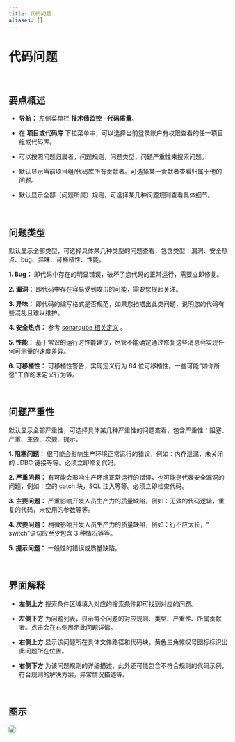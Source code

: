 ```yaml
---
title: 代码问题
aliases: []
---
```


# 代码问题

<br />

## 要点概述

-   **导航：** 左侧菜单栏 **技术债监控 - 代码质量**。

-   在 **项目或代码库** 下拉菜单中，可以选择当前登录账户有权限查看的任一项目组或代码库。

-   可以按照问题归属者，问题规则，问题类型，问题严重性来搜索问题。

-   默认显示当前项目组/代码库所有贡献者。可选择某一贡献者查看归属于他的问题。

-   默认显示全部（问题所属）规则，可选择某几种问题规则查看具体细节。

<br />

## 问题类型

默认显示全部类型，可选择具体某几种类型的问题查看，包含类型：漏洞、安全热点、bug、异味、可移植性、性能。

**1. Bug：** 即代码中存在的明显错误，破坏了您代码的正常运行，需要立即修复。

**2. 漏洞：** 即代码中存在容易受到攻击的可能，需要您提起关注。

**3. 异味：** 即代码的编写格式是否规范，如果您扫描出此类问题，说明您的代码有些混乱且难以维护。

**4. 安全热点：** 参考 [sonarqube 相关定义](https://docs.sonarqube.org/latest/user-guide/security-hotspots/) 。

**5. 性能：** 基于常识的运行时性能建议，尽管不能确定通过修复这些消息会实现任何可测量的速度差异。

**6. 可移植性：** 可移植性警告，实现定义行为 64 位可移植性。一些可能“如你所愿”工作的未定义行为等。

<br />

## 问题严重性

默认显示全部严重性，可选择具体某几种严重性的问题查看，包含严重性：阻塞、严重、主要、次要、提示。

**1. 阻塞问题：** 很可能会影响生产环境正常运行的错误，例如：内存泄漏，未关闭的 JDBC 链接等等。必须立即修复代码。

**2. 严重问题：** 有可能会影响生产环境正常运行的错误，也可能是代表安全漏洞的问题，例如：空的 catch 块，SQL 注入等等。必须立即检查代码。

**3. 主要问题：** 严重影响开发人员生产力的质量缺陷，例如：无效的代码逻辑，重复的代码，未使用的参数等等。

**4. 次要问题：** 稍微影响开发人员生产力的质量缺陷，例如：行不应太长，“ switch”语句应至少包含 3 种情况等等。

**5. 提示问题：** 一般性的错误或质量缺陷。

<br />

## 界面解释

-   **左侧上方** 搜索条件区域填入对应的搜索条件即可找到对应的问题。

-   **左侧下方** 为问题列表，显示每个问题的对应规则、类型、严重性、所属贡献者。点击会在右侧展示此问题详情。

-   **右侧上方** 显示该问题所在具体文件路径和代码块，黄色三角惊叹号图标标识出此问题所在位置。

-   **右侧下方** 为该问题规则的详细描述，此外还可能包含不符合规则的代码示例，符合规则的解决方案，异常情况描述等。

<br />

## 图示

<img style="border-radius: 0.3125em;
    box-shadow: 0 2px 4px 0 rgba(34,36,38,.12),0 2px 10px 0 rgba(34,36,38,.08);" src="https://release-notes.oss-cn-zhangjiakou.aliyuncs.com/img/Issues.png" />
